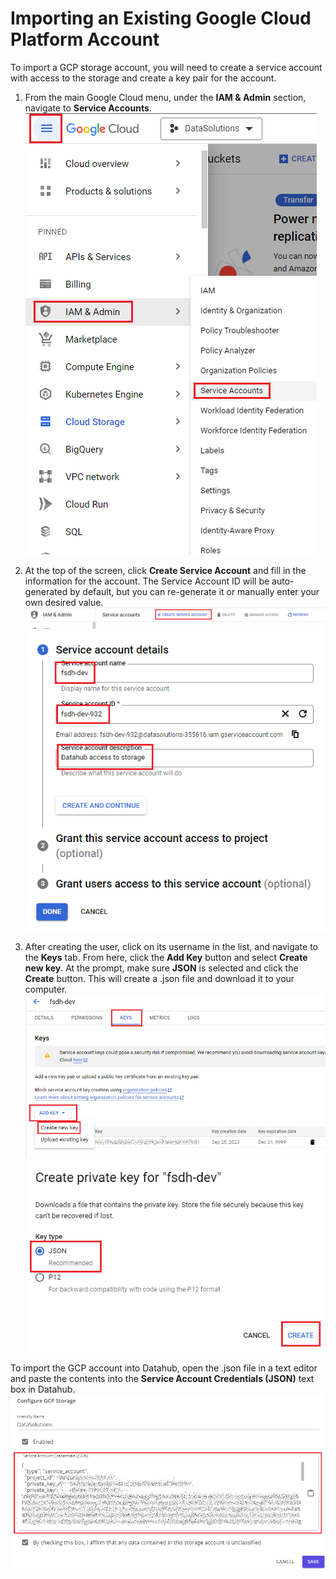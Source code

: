 # Importing an Existing Google Cloud Platform Account

To import a GCP storage account, you will need to create a service account with access to the storage and create a key pair for the account.

1. From the main Google Cloud menu, under the **IAM & Admin** section, navigate to **Service Accounts**.  
![Service accounts in menu](import_gcp-01.png)

2. At the top of the screen, click **Create Service Account** and fill in the information for the account. The Service Account ID will be auto-generated by default, but you can re-generate it or manually enter your own desired value.  
![Create account button](import_gcp-02.png)
![Service account details](import_gcp-03.png)

3. After creating the user, click on its username in the list, and navigate to the **Keys** tab. From here, click the **Add Key** button and select **Create new key**. At the prompt, make sure **JSON** is selected and click the **Create** button. This will create a .json file and download it to your computer.  
![Service account user page](import_gcp-04.png)
![Create private key dialog](import_gcp-05.png)

To import the GCP account into Datahub, open the .json file in a text editor and paste the contents into the **Service Account Credentials (JSON)** text box in Datahub.  
![Import GCP storage dialog](import_gcp-06.png)